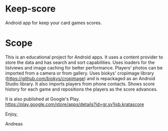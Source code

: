 Keep-score
==========

Android app for keep your card games scores.


Scope
=====

This is an educational project for Android apps.
It uses a content provider to store the data and has search and sort capabilities.
Uses loaders for the listviews and image caching for better performance.
Players' photos can be imported from a camera or from gallery.
Uses biokys' cropimage library (https://github.com/biokys/cropimage) and is
repackaged as an Android Studio library. It also imports players from phone contacts.
Shows score history for each game and repositions the players as the score advances.

It is also published at Google's Play.
https://play.google.com/store/apps/details?id=gr.sv1jsb.kratascore


Enjoy,

Andreas

